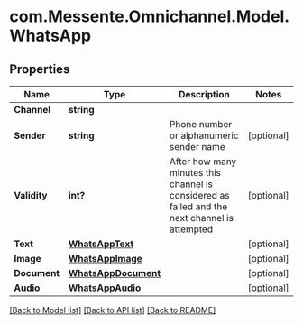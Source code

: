 # com.Messente.Omnichannel.Model.WhatsApp
## Properties

Name | Type | Description | Notes
------------ | ------------- | ------------- | -------------
**Channel** | **string** |  | 
**Sender** | **string** | Phone number or alphanumeric sender name | [optional] 
**Validity** | **int?** | After how many minutes this channel is considered as failed and the next channel is attempted | [optional] 
**Text** | [**WhatsAppText**](WhatsAppText.md) |  | [optional] 
**Image** | [**WhatsAppImage**](WhatsAppImage.md) |  | [optional] 
**Document** | [**WhatsAppDocument**](WhatsAppDocument.md) |  | [optional] 
**Audio** | [**WhatsAppAudio**](WhatsAppAudio.md) |  | [optional] 

[[Back to Model list]](../README.md#documentation-for-models) [[Back to API list]](../README.md#documentation-for-api-endpoints) [[Back to README]](../README.md)

